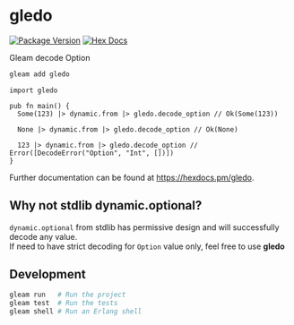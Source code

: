 # gledo

[![Package Version](https://img.shields.io/hexpm/v/gledo)](https://hex.pm/packages/gledo)
[![Hex Docs](https://img.shields.io/badge/hex-docs-ffaff3)](https://hexdocs.pm/gledo/)

Gleam decode Option

```sh
gleam add gledo
```

```gleam
import gledo

pub fn main() {
  Some(123) |> dynamic.from |> gledo.decode_option // Ok(Some(123))

  None |> dynamic.from |> gledo.decode_option // Ok(None)

  123 |> dynamic.from |> gledo.decode_option // Error([DecodeError("Option", "Int", [])])
}
```

Further documentation can be found at <https://hexdocs.pm/gledo>.

## Why not stdlib dynamic.optional?

`dynamic.optional` from stdlib has permissive design and will successfully decode any value.<br/>
If need to have strict decoding for `Option` value only, feel free to use **gledo**

## Development

```sh
gleam run   # Run the project
gleam test  # Run the tests
gleam shell # Run an Erlang shell
```

